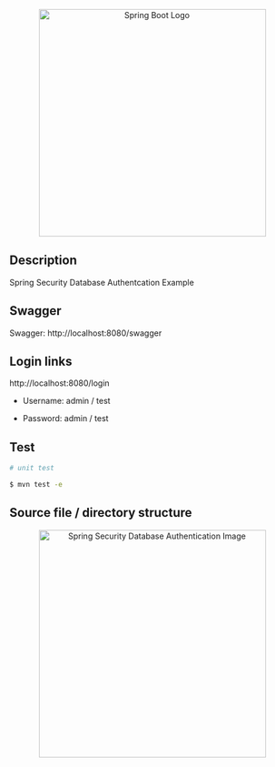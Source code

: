 <p align="center">
  <img src="https://i.imgur.com/Lxfk9IE.png" width="400" alt="Spring Boot Logo" />
</p>

## Description

Spring Security Database Authentcation Example

## Swagger

Swagger: http://localhost:8080/swagger

## Login links

http://localhost:8080/login

- Username: admin / test

- Password: admin / test

## Test

```bash
# unit test

$ mvn test -e
```
## Source file / directory structure

<p align="center">
  <img src="https://i.imgur.com/8FWdGh2.png" width="400" alt="Spring Security Database Authentication Image" />
</p>